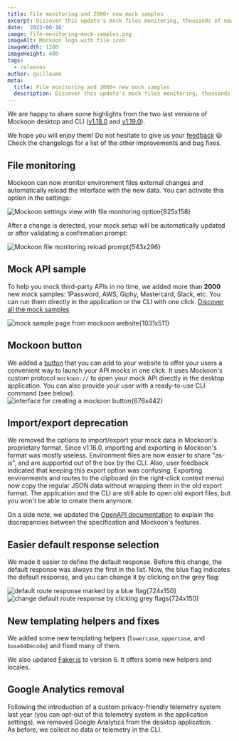 ```yaml
---
title: File monitoring and 2000+ new mock samples
excerpt: Discover this update's mock files monitoring, thousands of new mock samples, import/export deprecation, Google Analytics removal
date: '2022-06-16'
image: file-monitoring-mock-samples.png
imageAlt: Mockoon logo with file icon
imageWidth: 1200
imageHeight: 400
tags:
  - releases
author: guillaume
meta:
  title: File monitoring and 2000+ new mock samples
  description: Discover this update's mock files monitoring, thousands of new mock samples, import/export deprecation, Google Analytics removal
---
```


We are happy to share some highlights from the two last versions of Mockoon desktop and CLI ([v1.18.0](https://github.com/mockoon/mockoon/releases/tag/v1.18.0) and [v1.19.0](https://github.com/mockoon/mockoon/releases/tag/v1.19.0)).

We hope you will enjoy them! Do not hesitate to give us your [feedback](/contact/) 😃
Check the changelogs for a list of the other improvements and bug fixes.

## File monitoring

Mockoon can now monitor environment files external changes and automatically reload the interface with the new data. You can activate this option in the settings:

![Mockoon settings view with file monitoring option{825x158}](/images/blog/file-monitoring/file-monitoring-setting.png)

After a change is detected, your mock setup will be automatically updated or after validating a confirmation prompt:

![Mockoon file monitoring reload prompt{543x296}](/images/blog/file-monitoring/file-monitoring-prompt.png)

## Mock API sample

To help you mock third-party APIs in no time, we added more than **2000** new mock samples: 1Password, AWS, Giphy, Mastercard, Slack, etc.
You can run them directly in the application or the CLI with one click.
[Discover all the mock samples](/mock-samples/category/all/)

![mock sample page from mockoon website{1031x511}](/images/blog/file-monitoring/mock-sample.png)

## Mockoon button

We added a [button](/integrations/embedded-button/) that you can add to your website to offer your users a convenient way to launch your API mocks in one click. It uses Mockoon's custom protocol `mockoon://` to open your mock API directly in the desktop application. You can also provide your user with a ready-to-use CLI command (see below).
![interface for creating a mockoon button{676x442}](/images/blog/file-monitoring/mockoon-button.png)

## Import/export deprecation

We removed the options to import/export your mock data in Mockoon's proprietary format. Since v1.16.0, importing and exporting in Mockoon's format was mostly useless. Environment files are now easier to share "as-is", and are supported out of the box by the CLI. Also, user feedback indicated that keeping this export option was confusing.
Exporting environments and routes to the clipboard (in the right-click context menu) now copy the regular JSON data without wrapping them in the old export format.
The application and the CLI are still able to open old export files, but you won't be able to create them anymore.

On a side note, we updated the [OpenAPI documentation](/docs/latest/openapi/openapi-specification-compatibility/) to explain the discrepancies between the specification and Mockoon's features.

## Easier default response selection

We made it easier to define the default response. Before this change, the default response was always the first in the list. Now, the blue flag indicates the default response, and you can change it by clicking on the grey flag:

![default route response marked by a blue flag{724x150}](/images/blog/file-monitoring/default-response.png)
![change default route response by clicking grey flags{724x150}](/images/blog/file-monitoring/default-response-selection.png)

## New templating helpers and fixes

We added some new templating helpers (`lowercase`, `uppercase`, and `base64Decode`) and fixed many of them.

We also updated [Faker.js](https://fakerjs.dev/) to version 6. It offers some new helpers and locales.

## Google Analytics removal

Following the introduction of a custom privacy-friendly telemetry system last year (you can opt-out of this telemetry system in the application settings), we removed Google Analytics from the desktop application.  
As before, we collect no data or telemetry in the CLI.
